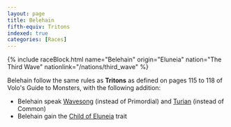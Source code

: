 ```yaml
---
layout: page
title: Belehain
fifth-equiv: Tritons
indexed: true
categories: [Races]
---
```


{% include raceBlock.html name="Belehain" origin="Eluneia" nation="The Third Wave" nationlink="/nations/third_wave" %}

Belehain follow the same rules as **Tritons** as defined on pages 115 to 118 of Volo's Guide to Monsters, with the following addition:

- Belehain speak [Wavesong](/general/languages) (instead of Primordial) and [Turian](/general/languages) (instead of Common)
- Belehain gain the [Child of Eluneia](/rules/child_of_eluneia) trait